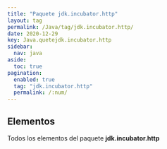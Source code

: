```yaml
---
title: "Paquete jdk.incubator.http"
layout: tag
permalink: /Java/tag/jdk.incubator.http/
date: 2020-12-29
key: Java.quetejdk.incubator.http
sidebar: 
  nav: java
aside: 
  toc: true
pagination: 
  enabled: true
  tag: "jdk.incubator.http"
  permalink: /:num/
---
```


<h2>Elementos</h2>
Todos los elementos del paquete <strong>jdk.incubator.http</strong>
